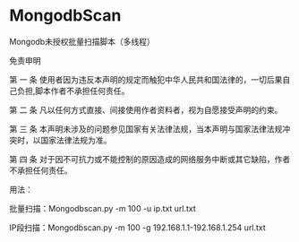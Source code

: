 # MongodbScan
Mongodb未授权批量扫描脚本（多线程）

免责申明

第 一 条 使用者因为违反本声明的规定而触犯中华人民共和国法律的，一切后果自己负担,脚本作者不承担任何责任。

第 二 条 凡以任何方式直接、间接使用作者资料者，视为自愿接受声明的约束。

第 三 条 本声明未涉及的问题参见国家有关法律法规，当本声明与国家法律法规冲突时，以国家法律法规为准。

第 四 条 对于因不可抗力或不能控制的原因造成的网络服务中断或其它缺陷，作者不承担任何责任。

用法：

批量扫描：Mongodbscan.py -m 100 -u ip.txt url.txt

IP段扫描：Mongodbscan.py -m 100 -g 192.168.1.1-192.168.1.254 url.txt
